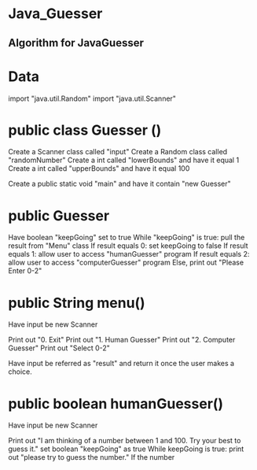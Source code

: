 # Java_Guesser

## Algorithm for JavaGuesser

# Data

import "java.util.Random"
import "java.util.Scanner"

# public class Guesser ()
Create a Scanner class called "input"
Create a Random class called "randomNumber"
Create a int called "lowerBounds" and have it equal 1
Create a int called "upperBounds" and have it equal 100

Create a public static void "main" and have it contain "new Guesser"

# public Guesser
Have boolean "keepGoing" set to true
While "keepGoing" is true: pull the result from "Menu" class
If result equals 0: set keepGoing to false
If result equals 1: allow user to access "humanGuesser" program
If result equals 2: allow user to access "computerGuesser" program
Else, print out "Please Enter 0-2"

# public String menu()
Have input be new Scanner

Print out "0. Exit"
Print out "1. Human Guesser"
Print out "2. Computer Guesser"
Print out "Select 0-2"

Have input be referred as "result" and return it once the user makes a choice.

# public boolean humanGuesser()
Have input be new Scanner

Print out "I am thinking of a number between 1 and 100. Try your best to guess it."
set boolean "keepGoing" as true
While keepGoing is true: print out "please try to guess the number."
If the number 